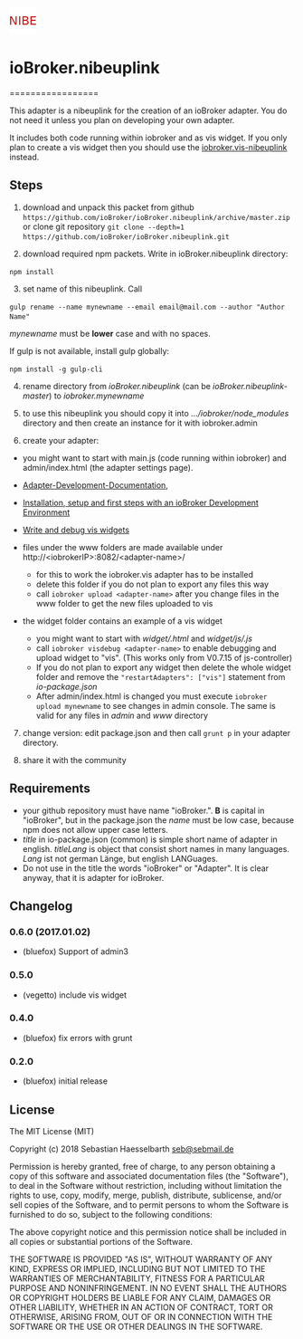 ![Logo](admin/nibeuplink.png)
# ioBroker.nibeuplink
=================

This adapter is a nibeuplink for the creation of an ioBroker adapter. You do not need it unless you plan on developing your own adapter.

It includes both code running within iobroker and as vis widget. If you only plan to create a vis widget then you should use the [iobroker.vis-nibeuplink](https://github.com/ioBroker/ioBroker.vis-nibeuplink) instead.

## Steps 
1. download and unpack this packet from github ```https://github.com/ioBroker/ioBroker.nibeuplink/archive/master.zip```
  or clone git repository ```git clone --depth=1 https://github.com/ioBroker/ioBroker.nibeuplink.git```

2. download required npm packets. Write in ioBroker.nibeuplink directory:

  ```npm install```
  
3. set name of this nibeuplink. Call
  
  ```gulp rename --name mynewname --email email@mail.com --author "Author Name"```
  
  *mynewname* must be **lower** case and with no spaces.

  If gulp is not available, install gulp globally:
  
  ```npm install -g gulp-cli```
 
4. rename directory from *ioBroker.nibeuplink* (can be *ioBroker.nibeuplink-master*) to *iobroker.mynewname*

5. to use this nibeuplink you should copy it into *.../iobroker/node_modules* directory and then create an instance for it with iobroker.admin

6. create your adapter:

  * you might want to start with main.js (code running within iobroker) and admin/index.html (the adapter settings page).

  * [Adapter-Development-Documentation](https://github.com/ioBroker/ioBroker/wiki/Adapter-Development-Documentation),
  
  * [Installation, setup and first steps with an ioBroker Development Environment](https://github.com/ioBroker/ioBroker/wiki/Installation,-setup-and-first-steps-with-an-ioBroker-Development-Environment)
  
  * [Write and debug vis widgets](https://github.com/ioBroker/ioBroker/wiki/How-to-debug-vis-and-to-write-own-widget-set)
  
  * files under the www folders are made available under http://&lt;iobrokerIP&gt;:8082/&lt;adapter-name&gt;/
    * for this to work the iobroker.vis adapter has to be installed
    * delete this folder if you do not plan to export any files this way
    * call ```iobroker upload <adapter-name>``` after you change files in the www folder to get the new files uploaded to vis
  * the widget folder contains an example of a vis widget
    * you might want to start with *widget/<adapter-name>.html* and *widget/js/<adapter-name>.js*
    * call ```iobroker visdebug <adapter-name>``` to enable debugging and upload widget to "vis". (This works only from V0.7.15 of js-controller)
    * If you do not plan to export any widget then delete the whole widget folder and remove the ```"restartAdapters": ["vis"]``` statement from *io-package.json*
    * After admin/index.html is changed you must execute ```iobroker upload mynewname``` to see changes in admin console. The same is valid for any files in *admin* and *www* directory  

7. change version: edit package.json and then call ```grunt p``` in your adapter directory.
  
8. share it with the community

## Requirements
* your github repository must have name "ioBroker.<adaptername>". **B** is capital in "ioBroker", but in the package.json the *name* must be low case, because npm does not allow upper case letters.
* *title* in io-package.json (common) is simple short name of adapter in english. *titleLang* is object that consist short names in many languages. *Lang* ist not german Länge, but english LANGuages.
* Do not use in the title the words "ioBroker" or "Adapter". It is clear anyway, that it is adapter for ioBroker.   

## Changelog

### 0.6.0 (2017.01.02)
* (bluefox) Support of admin3

### 0.5.0
* (vegetto) include vis widget

### 0.4.0
* (bluefox) fix errors with grunt

### 0.2.0
* (bluefox) initial release

## License
The MIT License (MIT)

Copyright (c) 2018 Sebastian Haesselbarth <seb@sebmail.de>

Permission is hereby granted, free of charge, to any person obtaining a copy
of this software and associated documentation files (the "Software"), to deal
in the Software without restriction, including without limitation the rights
to use, copy, modify, merge, publish, distribute, sublicense, and/or sell
copies of the Software, and to permit persons to whom the Software is
furnished to do so, subject to the following conditions:

The above copyright notice and this permission notice shall be included in
all copies or substantial portions of the Software.

THE SOFTWARE IS PROVIDED "AS IS", WITHOUT WARRANTY OF ANY KIND, EXPRESS OR
IMPLIED, INCLUDING BUT NOT LIMITED TO THE WARRANTIES OF MERCHANTABILITY,
FITNESS FOR A PARTICULAR PURPOSE AND NONINFRINGEMENT. IN NO EVENT SHALL THE
AUTHORS OR COPYRIGHT HOLDERS BE LIABLE FOR ANY CLAIM, DAMAGES OR OTHER
LIABILITY, WHETHER IN AN ACTION OF CONTRACT, TORT OR OTHERWISE, ARISING FROM,
OUT OF OR IN CONNECTION WITH THE SOFTWARE OR THE USE OR OTHER DEALINGS IN
THE SOFTWARE.
